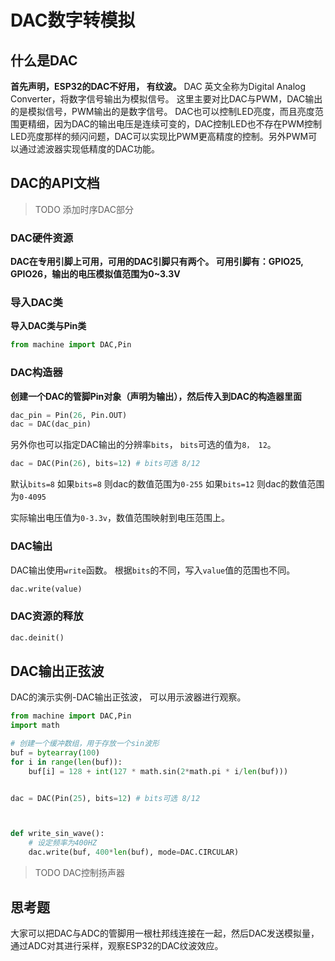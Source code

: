 # DAC数字转模拟


## 什么是DAC
**首先声明，ESP32的DAC不好用， 有纹波。**
DAC 英文全称为Digital Analog Converter，将数字信号输出为模拟信号。
这里主要对比DAC与PWM，DAC输出的是模拟信号，PWM输出的是数字信号。
DAC也可以控制LED亮度，而且亮度范围更精细，因为DAC的输出电压是连续可变的，DAC控制LED也不存在PWM控制LED亮度那样的频闪问题，DAC可以实现比PWM更高精度的控制。另外PWM可以通过滤波器实现低精度的DAC功能。

## DAC的API文档
> TODO 添加时序DAC部分
### DAC硬件资源
**DAC在专用引脚上可用，可用的DAC引脚只有两个。 可用引脚有：GPIO25, GPIO26，输出的电压模拟值范围为0~3.3V**


### 导入DAC类
**导入DAC类与Pin类**
```python
from machine import DAC,Pin
```
### DAC构造器
**创建一个DAC的管脚Pin对象（声明为输出），然后传入到DAC的构造器里面**
```python
dac_pin = Pin(26, Pin.OUT)
dac = DAC(dac_pin)
```
另外你也可以指定DAC输出的分辨率`bits`， `bits`可选的值为`8， 12`。
```python
dac = DAC(Pin(26), bits=12) # bits可选 8/12
```
默认`bits=8`
如果`bits=8` 则dac的数值范围为`0-255`
如果`bits=12` 则dac的数值范围为`0-4095`

实际输出电压值为`0-3.3v`，数值范围映射到电压范围上。

### DAC输出

DAC输出使用`write`函数。
根据`bits`的不同，写入`value`值的范围也不同。
```python
dac.write(value)
```

### DAC资源的释放

```python
dac.deinit()
```

## DAC输出正弦波
DAC的演示实例-DAC输出正弦波， 可以用示波器进行观察。

```python
from machine import DAC,Pin
import math

# 创建一个缓冲数组，用于存放一个sin波形
buf = bytearray(100)
for i in range(len(buf)):
    buf[i] = 128 + int(127 * math.sin(2*math.pi * i/len(buf)))


dac = DAC(Pin(25), bits=12) # bits可选 8/12



def write_sin_wave():
    # 设定频率为400HZ
    dac.write(buf, 400*len(buf), mode=DAC.CIRCULAR)

```
> TODO DAC控制扬声器
## 思考题
大家可以把DAC与ADC的管脚用一根杜邦线连接在一起，然后DAC发送模拟量，通过ADC对其进行采样，观察ESP32的DAC纹波效应。